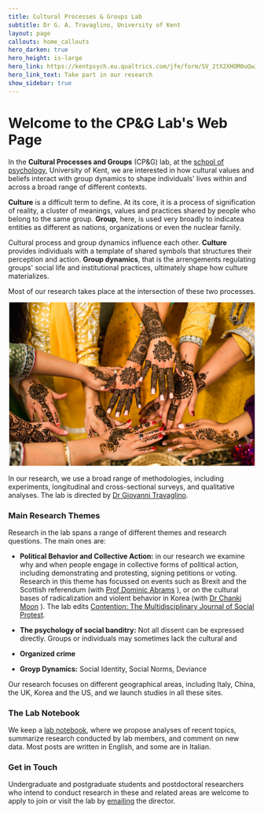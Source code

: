 ```yaml
---
title: Cultural Processes & Groups Lab
subtitle: Dr G. A. Travaglino, University of Kent
layout: page
callouts: home_callouts
hero_darken: true
hero_height: is-large
hero_link: https://kentpsych.eu.qualtrics.com/jfe/form/SV_2tX2XHOM0uQwJ2R
hero_link_text: Take part in our research
show_sidebar: true
---
```


# Welcome to the CP&G Lab's Web Page
In the **Cultural Processes and Groups** (CP&G) lab, at the [school of psychology](https://www.kent.ac.uk/psychology), University of Kent, we are interested in how cultural values and beliefs interact with group dynamics to shape individuals' lives within and across a broad range of different contexts. 

**Culture** is a difficult term to define. At its core, it is a process of signification of  reality, a cluster of meanings, values and practices shared by people who belong to the same group. **Group**, here, is used very broadly to indicatea entities as different as nations, organizations or even the nuclear family. 

Cultural process and group dynamics influence each other. **Culture** provides individuals with a template of shared symbols that structures their perception and action. **Group dynamics**, that is the arrengements regulating groups' social life and institutional practices, ultimately shape how culture materializes. 

Most of our research takes place at the intersection of these two processes.    


<p align="center">
  <img src="/img/home-vitality.jpg" width="500" />
</p>


In our research, we use a broad range of methodologies, including experiments, longitudinal and cross-sectional surveys, and qualitative analyses. The lab is directed by [Dr Giovanni Travaglino](/about/).

### Main Research Themes
Research in the lab spans a range of different themes and research questions. The main ones are:

* **Political Behavior and Collective Action:** in our research we examine why and when people engage in collective forms of political action, including demonstrating and protesting, signing petitions or voting. Research in this theme has focussed on events such as Brexit and the Scottish referendum (with [Prof Dominic Abrams](https://www.kent.ac.uk/psychology/people/212/www.kent.ac.uk/psychology/people/212/abrams-dominic) ), or on the cultural bases of radicalization and violent behavior in Korea (with [Dr Chanki Moon](https://www.researchgate.net/profile/Chanki_Moon) ). The lab edits [Contention: The Multidisciplinary Journal of Social Protest](/contention/).

* **The psychology of social banditry:** Not all dissent can be expressed directly. Groups or individuals may sometimes lack the cultural and 

* **Organized crime**

* **Groyp Dynamics:** Social Identity, Social Norms, Deviance

Our research focuses on different geographical areas, including Italy, China, the UK, Korea and the US, and we launch studies in all these sites.

### The Lab Notebook
We keep a [lab notebook](/notebook/), where we propose analyses of recent topics, summarize research conducted by lab members, and comment on new data. Most posts are written in English, and some are in Italian.

### Get in Touch
Undergraduate and postgraduate students and postdoctoral researchers who intend to conduct research in these and related areas are welcome to apply to join or visit the lab by [emailing](mailto:g.a.travaglino@kent.ac.uk) the director. 

